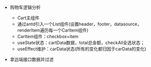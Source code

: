 - 购物车逻辑分析
    - Cart主组件
    - 通过antd引入一个List组件(设置header，footer，datasource，renderItem遍历每一个CarItem组件)
    - CarItem组件：checkbox+item
    - useState状态：cartData数据，total总金额，checkAll全选状态；
    - useEffect维护：carData状态(所有的变化都归因于carData的变化)

- 拿远端接口数据并过滤